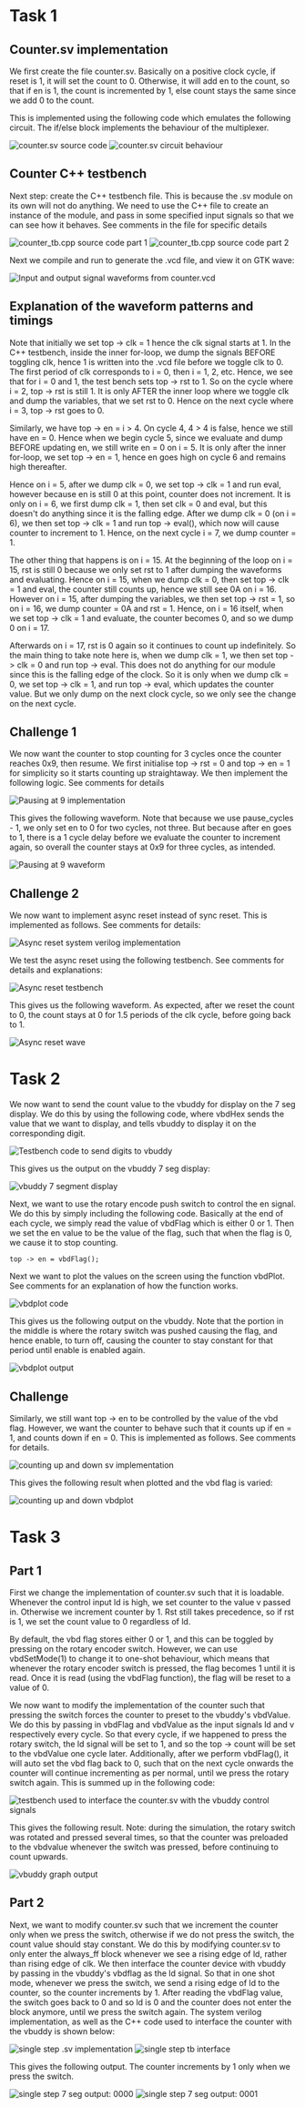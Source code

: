# Task 1

## Counter.sv implementation

We first create the file counter.sv. Basically on a positive clock cycle, if reset is 1, it will set the count to 0. Otherwise, it will add en to the count, so that if en is 1, the count is incremented by 1, else count stays the same since we add 0 to the count.

This is implemented using the following code which emulates the following circuit. The if/else block implements the behaviour of the multiplexer.

![counter.sv source code](images/[task1]counter_sv_code.png)
![counter.sv circuit behaviour](images/counter_inners.jpg)

## Counter C++ testbench

Next step: create the C++ testbench file. This is because the .sv module on its own will not do anything. We need to use the C++ file to create an instance of the module, and pass in some specified input signals so that we can see how it behaves. See comments in the file for specific details

![counter_tb.cpp source code part 1](images/[task1]counter_tb_1.png)
![counter_tb.cpp source code part 2](images/[task1]counter_tb_2.png)

Next we compile and run to generate the .vcd file, and view it on GTK wave:

![Input and output signal waveforms from counter.vcd](images/[task1]counter_vcd_wave.png)

## Explanation of the waveform patterns and timings

Note that initially we set top -> clk = 1 hence the clk signal starts at 1. In the C++ testbench, inside the inner for-loop, we dump the signals BEFORE toggling clk, hence 1 is written into the .vcd file before we toggle clk to 0. The first period of clk corresponds to i = 0, then i = 1, 2, etc. Hence, we see that for i = 0 and 1, the test bench sets top -> rst to 1. So on the cycle where i = 2, top -> rst is still 1. It is only AFTER the inner loop where we toggle clk and dump the variables, that we set rst to 0. Hence on the next cycle where i = 3, top -> rst goes to 0.

Similarly, we have top -> en = i > 4. On cycle 4, 4 > 4 is false, hence we still have en = 0. Hence when we begin cycle 5, since we evaluate and dump BEFORE updating en, we still write en = 0 on i = 5. It is only after the inner for-loop, we set top -> en = 1, hence en goes high on cycle 6 and remains high thereafter.

Hence on i = 5, after we dump clk = 0, we set top -> clk = 1 and run eval, however because en is still 0 at this point, counter does not increment. It is only on i = 6, we first dump clk = 1, then set clk = 0 and eval, but this doesn't do anything since it is the falling edge. After we dump clk = 0 (on i = 6), we then set top -> clk = 1 and run top -> eval(), which now will cause counter to increment to 1. Hence, on the next cycle i = 7, we dump counter = 1.

The other thing that happens is on i = 15. At the beginning of the loop on i = 15, rst is still 0 because we only set rst to 1 after dumping the waveforms and evaluating. Hence on i = 15, when we dump clk = 0, then set top -> clk = 1 and eval, the counter still counts up, hence we still see 0A on i = 16. However on i = 15, after dumping the variables, we then set top -> rst = 1, so on i = 16, we dump counter = 0A and rst = 1. Hence, on i = 16 itself, when we set top -> clk = 1 and evaluate, the counter becomes 0, and so we dump 0 on i = 17.

Afterwards on i = 17, rst is 0 again so it continues to count up indefinitely. So the main thing to take note here is, when we dump clk = 1, we then set top -> clk = 0 and run top -> eval. This does not do anything for our module since this is the falling edge of the clock. So it is only when we dump clk = 0, we set top -> clk = 1, and run top -> eval, which updates the counter value. But we only dump on the next clock cycle, so we only see the change on the next cycle.

## Challenge 1

We now want the counter to stop counting for 3 cycles once the counter reaches 0x9, then resume. We first initialise top -> rst = 0 and top -> en = 1 for simplicity so it starts counting up straightaway. We then implement the following logic. See comments for details

![Pausing at 9 implementation](images/[task1]counter_tb_pauseat9.png)

This gives the following waveform. Note that because we use pause_cycles - 1, we only set en to 0 for two cycles, not three. But because after en goes to 1, there is a 1 cycle delay before we evaluate the counter to increment again, so overall the counter stays at 0x9 for three cycles, as intended.

![Pausing at 9 waveform](images/[task1]counter_vcd_wave_pauseat9.png)

## Challenge 2

We now want to implement async reset instead of sync reset. This is implemented as follows. See comments for details:

![Async reset system verilog implementation](images/[task1]async_reset_sv.png)

We test the async reset using the following testbench. See comments for details and explanations:

![Async reset testbench](images/[task1]async_reset_tb.png)

This gives us the following waveform. As expected, after we reset the count to 0, the count stays at 0 for 1.5 periods of the clk cycle, before going back to 1.

![Async reset wave](images/[task1]async_reset_gtk.png)

# Task 2

We now want to send the count value to the vbuddy for display on the 7 seg display. We do this by using the following code, where vbdHex sends the value that we want to display, and tells vbuddy to display it on the corresponding digit.

![Testbench code to send digits to vbuddy](images/[task2]tb_vbdhex.png)

This gives us the output on the vbuddy 7 seg display:

![vbuddy 7 segment display](images/[task2]vbuddy_7seg_count.jpg)

Next, we want to use the rotary encode push switch to control the en signal. We do this by simply including the following code. Basically at the end of each cycle, we simply read the value of vbdFlag which is either 0 or 1. Then we set the en value to be the value of the flag, such that when the flag is 0, we cause it to stop counting.

```
top -> en = vbdFlag();
```

Next we want to plot the values on the screen using the function vbdPlot. See comments for an explanation of how the function works.

![vbdplot code](images/[task2]tb_vbdplot.png)

This gives us the following output on the vbuddy. Note that the portion in the middle is where the rotary switch was pushed causing the flag, and hence enable, to turn off, causing the counter to stay constant for that period until enable is enabled again.

![vbdplot output](images/[task2]vbdplot.jpg)

## Challenge

Similarly, we still want top -> en to be controlled by the value of the vbd flag. However, we want the counter to behave such that it counts up if en = 1, and counts down if en = 0. This is implemented as follows. See comments for details.

![counting up and down sv implementation](images/[task2]count_up_down_sv.png)

This gives the following result when plotted and the vbd flag is varied:

![counting up and down vbdplot](images/[task2]count_up_down_output.jpg)

# Task 3

## Part 1

First we change the implementation of counter.sv such that it is loadable. Whenever the control input ld is high, we set counter to the value v passed in. Otherwise we increment counter by 1. Rst still takes precedence, so if rst is 1, we set the count value to 0 regardless of ld.

By default, the vbd flag stores either 0 or 1, and this can be toggled by pressing on the rotary encoder switch. However, we can use vbdSetMode(1) to change it to one-shot behaviour, which means that whenever the rotary encoder switch is pressed, the flag becomes 1 until it is read. Once it is read (using the vbdFlag function), the flag will be reset to a value of 0.

We now want to modify the implementation of the counter such that pressing the switch forces the counter to preset to the vbuddy's vbdValue. We do this by passing in vbdFlag and vbdValue as the input signals ld and v respectively every cycle. So that every cycle, if we happened to press the rotary switch, the ld signal will be set to 1, and so the top -> count will be set to the vbdValue one cycle later. Additionally, after we perform vbdFlag(), it will auto set the vbd flag back to 0, such that on the next cycle onwards the counter will continue incrementing as per normal, until we press the rotary switch again. This is summed up in the following code:

![testbench used to interface the counter.sv with the vbuddy control signals](images/[task3]counter_preload_tb.png])

This gives the following result. Note: during the simulation, the rotary switch was rotated and pressed several times, so that the counter was preloaded to the vbdvalue whenever the switch was pressed, before continuing to count upwards.

![vbuddy graph output](images/[task3]counter_preload_vbd.jpg)

## Part 2

Next, we want to modify counter.sv such that we increment the counter only when we press the switch, otherwise if we do not press the switch, the count value should stay constant. We do this by modifying counter.sv to only enter the always_ff block whenever we see a rising edge of ld, rather than rising edge of clk. We then interface the counter device with vbuddy by passing in the vbuddy's vbdflag as the ld signal. So that in one shot mode, whenever we press the switch, we send a rising edge of ld to the counter, so the counter increments by 1. After reading the vbdFlag value, the switch goes back to 0 and so ld is 0 and the counter does not enter the block anymore, until we press the switch again. The system verilog implementation, as well as the C++ code used to interface the counter with the vbuddy is shown below:

![single step .sv implementation](images/[task3]single_step_sv.png)
![single step tb interface](images/[task3]single_step_tb.png)

This gives the following output. The counter increments by 1 only when we press the switch.

![single step 7 seg output: 0000](images/[task3]single_step_output1.jpg)
![single step 7 seg output: 0001](images/[task3]single_step_output2.jpg)